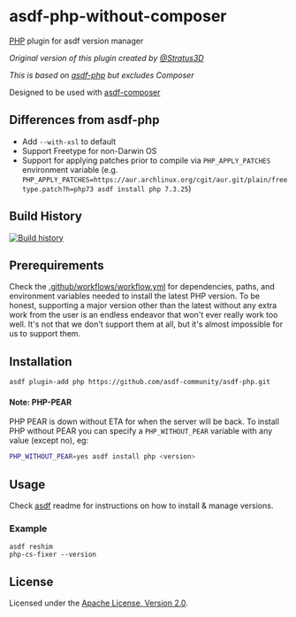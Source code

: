 # asdf-php-without-composer

[PHP](https://www.php.net) plugin for asdf version manager

_Original version of this plugin created by
[@Stratus3D](https://github.com/Stratus3D)_

_This is based on [asdf-php](https://github.com/asdf-community/asdf-php) but excludes Composer_

Designed to be used with [asdf-composer](https://github.com/rjocoleman/asdf-composer)

## Differences from asdf-php

* Add `--with-xsl` to default
* Support Freetype for non-Darwin OS
* Support for applying patches prior to compile via `PHP_APPLY_PATCHES` environment variable (e.g. `PHP_APPLY_PATCHES=https://aur.archlinux.org/cgit/aur.git/plain/freetype.patch?h=php73 asdf install php 7.3.25`)

## Build History

[![Build history](https://buildstats.info/github/chart/asdf-community/asdf-php?branch=master)](https://github.com/asdf-community/asdf-php/actions)

## Prerequirements

Check the [.github/workflows/workflow.yml](.github/workflows/workflow.yml) for
dependencies, paths, and environment variables needed to install the latest PHP
version. To be honest, supporting a major version other than the latest without
any extra work from the user is an endless endeavor that won't ever really work
too well. It's not that we don't support them at all, but it's almost impossible
for us to support them.

## Installation

```bash
asdf plugin-add php https://github.com/asdf-community/asdf-php.git
```

#### Note: PHP-PEAR

PHP PEAR is down without ETA for when the server will be back. To install PHP
without PEAR you can specify a `PHP_WITHOUT_PEAR` variable with any value
(except no), eg:

```bash
PHP_WITHOUT_PEAR=yes asdf install php <version>
```

## Usage

Check [asdf](https://github.com/asdf-vm/asdf) readme for instructions on how to
install & manage versions.

### Example

```shell
asdf reshim
php-cs-fixer --version
```

## License

Licensed under the
[Apache License, Version 2.0](https://www.apache.org/licenses/LICENSE-2.0).
